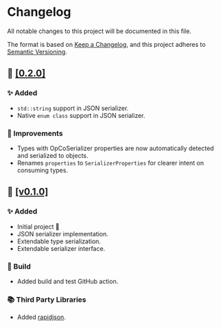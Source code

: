 # Changelog

All notable changes to this project will be documented in this file.

The format is based on [Keep a Changelog](https://keepachangelog.com/en/1.0.0/),
and this project adheres to [Semantic Versioning](https://semver.org/spec/v2.0.0.html).

## 🔖 [[0.2.0]](https://github.com/OpCoSim/OpCoSerializer/releases/tag/v0.2.0 "v0.2.0 Release")

### ✨ Added

- `std::string` support in JSON serializer.
- Native `enum class` support in JSON serializer.

### 🙌 Improvements

- Types with OpCoSerializer properties are now automatically detected and serialized to objects.
- Renames `properties` to `SerializerProperties` for clearer intent on consuming types.

## 🔖 [[v0.1.0]](https://github.com/OpCoSim/OpCoSerializer/releases/tag/v0.1.0 "v0.1.0 Release")

### ✨ Added

- Initial project 🎂
- JSON serializer implementation.
- Extendable type serialization.
- Extendable serializer interface.

### 👷 Build

- Added build and test GitHub action.

### 📚 Third Party Libraries

- Added [rapidjson](https://github.com/Tencent/rapidjson "rapidjson repository link.").
